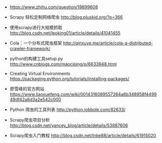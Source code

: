 * https://www.zhihu.com/question/19899608

* Scrapy 轻松定制网络爬虫 http://blog.pluskid.org/?p=366
* 使用scrapy进行大规模抓取 http://blog.csdn.net/leoking01/article/details/41041455
* Cola：一个分布式爬虫框架 http://qinxuye.me/article/cola-a-distributed-crawler-framework/
* python的构建工具setup.py http://www.cnblogs.com/maociping/p/6633948.html
* Creating Virtual Environments https://packaging.python.org/tutorials/installing-packages/
* 廖雪峰的官方网站 https://www.liaoxuefeng.com/wiki/0014316089557264a6b348958f449949df42a6d3a2e542c000
* Python 爬虫的工具列表 http://python.jobbole.com/82633/
* Scrapy爬虫项目分析 http://blog.csdn.net/yancey_blog/article/details/53887606
*  Scrapy爬虫入门教程 http://blog.csdn.net/Inke88/article/details/61915020
